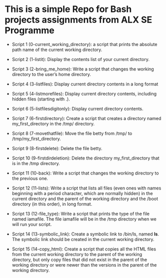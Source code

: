 #  This is a simple Repo for Bash projects assignments from ALX SE Programme

   -  Script 1 (0-current_working_directory): a script that prints the absolute path name of the current working directory.


   -  Script 2 (1-listit): Display the contents list of your current directory.


   -  Script 3 (2-bring_me_home): Write a script that changes the working directory to the user’s home directory.


   - Script 4 (3-listfiles): Display current directory contents in a long format

 -   Script 5 (4-listmorefiles): Display current directory contents, including hidden files (starting with .). 

  -  Script 6 (5-listfilesdigitonly): Display current directory contents.

   - Script 7 (6-firstdirectory): Create a script that creates a directory named my_first_directory in the /tmp/ directory.

   - Script 8 (7-movethatfile): Move the file betty from /tmp/ to /tmp/my_first_directory.

   - Script 9 (8-firstdelete): Delete the file betty.

   - Script 10 (9-firstdirdeletion): Delete the directory my_first_directory that is in the /tmp directory.

-    Script 11 (10-back): Write a script that changes the working directory to the previous one.

 -   Script 12 (11-lists): Write a script that lists all files (even ones with names beginning with a period character, 
    which are normally hidden) in the current directory and the parent of the working directory and the /boot directory (in this order), in long format.

  -  Script 13 (12-file_type): Write a script that prints the type of the file named iamafile.
    The file iamafile will be in the /tmp directory when we will run your script.

   - Script 14 (13-symbolic_link): Create a symbolic link to /bin/ls, named __ls__. The symbolic link should be created in the current working directory.

   - Script 15 (14-copy_html): Create a script that copies all the HTML files from the current working directory to the parent of the working directory,
    but only copy files that did not exist in the parent of the working directory or were newer than the versions in the parent of the working directory.

